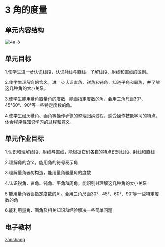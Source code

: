 # 3 角的度量

## 单元内容结构

![4a-3](https://r2.edui123.com/2023/05/4a-3.png)

## 单元目标

1.使学生进一步认识线段，认识射线与直线，了解线段、射线和直线的区别。

2.使学生理解角的含义，进一步认识直角、锐角和钝角，知道平角和周角，并了解这几种角的大小关系。

3.使学生能用量角器量角的度数，能画指定度数的角，会用三角尺画30°、45°60°、90°等一些特定度数的角。

4.使学生经历量角、画角等操作步骤的整理归纳过程，感受操作技能学习的特点，体会程序性知识学习的过程和意义。

## 单元作业目标

1.认识和理解线段、射线与直线，能根据它们各自的特点识别线段、射线和直线

2.理解角的含义，能用角的符号表示角

3.理解量角器的构造，能用量角器量角的度数

4.认识锐角、直角、钝角、平角和周角，能识别并理解这几种角的大小关系

5.能用量角器画指定度数的角。会用三角尺画30°、45°、60°、90°等一些特定度数的角

6.能利用量角、画角及相关知识和经验解决一些简单问题



## 电子教材

<Epep grade="xxsx4a" :pep="1221001401141" :pages="38" :paged="46" ></Epep>

[zanshang](../res/zanshang.md ':include')
